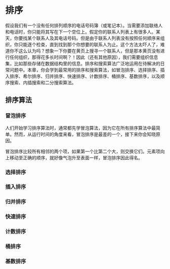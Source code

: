 # 排序

假设我们有一个没有任何排列顺序的电话号码簿（或笔记本）。当需要添加联络人和电话时，你只能将其写在下一个空位上。假定你的联系人列表上有很多人。某天，你要找某个联系人及其电话号码。但是由于联系人列表没有按照任何顺序来组织，你只能逐个检查，直到找到那个你想要的联系人为止。这个方法太吓人了，难道你不这么认为吗？想象一下你要在黄页上搜寻一个联系人，但是那本黄页没有进行任何组织，那得花多长时间啊？！因此（还有其他原因），我们需要组织信息集，比如那些存储在数据结构里的信息。排序和搜索算法广泛地运用在待解决的日常问题中。本章，你会学到最常用的排序和搜索算法，如冒泡排序、选择排序、插入排序、希尔排序、归并排序、快速排序、计数排序、桶排序、基数排序，以及顺序搜索、内插搜索和二分搜索算法。

## 排序算法

### 冒泡排序

人们开始学习排序算法时，通常都先学冒泡算法，因为它在所有排序算法中最简单。然而，从运行时间的角度来看，冒泡排序是最差的一个，接下来你会知晓原因。

冒泡排序比较所有相邻的两个项，如果第一个比第二个大，则交换它们。元素项向上移动至正确的顺序，就好像气泡升至表面一样，冒泡排序因此得名。

### 选择排序

### 插入排序

### 归并排序

### 快速排序

### 计数排序

### 桶排序

### 基数排序
